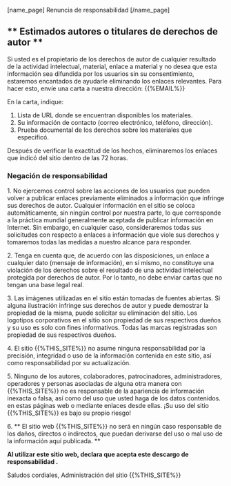 [name_page] Renuncia de responsabilidad [/name_page]

## ** Estimados autores o titulares de derechos de autor **

Si usted es el propietario de los derechos de autor de cualquier resultado de la actividad intelectual, material, enlace a material y no desea que esta información sea difundida por los usuarios sin su consentimiento, estaremos encantados de ayudarle eliminando los enlaces relevantes. Para hacer esto, envíe una carta a nuestra dirección: {{%EMAIL%}}

En la carta, indique:

1. Lista de URL donde se encuentran disponibles los materiales.
2. Su información de contacto (correo electrónico, teléfono, dirección).
3. Prueba documental de los derechos sobre los materiales que especificó.

Después de verificar la exactitud de los hechos, eliminaremos los enlaces que indicó del sitio dentro de las 72 horas.

### Negación de responsabilidad

1\. No ejercemos control sobre las acciones de los usuarios que pueden volver a publicar enlaces previamente eliminados a información que infringe sus derechos de autor. Cualquier información en el sitio se coloca automáticamente, sin ningún control por nuestra parte, lo que corresponde a la práctica mundial generalmente aceptada de publicar información en Internet. Sin embargo, en cualquier caso, consideraremos todas sus solicitudes con respecto a enlaces a información que viole sus derechos y tomaremos todas las medidas a nuestro alcance para responder.

2\. Tenga en cuenta que, de acuerdo con las disposiciones, un enlace a cualquier dato (mensaje de información), en sí mismo, no constituye una violación de los derechos sobre el resultado de una actividad intelectual protegida por derechos de autor. Por lo tanto, no debe enviar cartas que no tengan una base legal real.

3\. Las imágenes utilizadas en el sitio están tomadas de fuentes abiertas. Si alguna ilustración infringe sus derechos de autor y puede demostrar la propiedad de la misma, puede solicitar su eliminación del sitio. Los logotipos corporativos en el sitio son propiedad de sus respectivos dueños y su uso es solo con fines informativos. Todas las marcas registradas son propiedad de sus respectivos dueños.

4\. El sitio {{%THIS_SITE%}} no asume ninguna responsabilidad por la precisión, integridad o uso de la información contenida en este sitio, así como responsabilidad por su actualización.

5\. Ninguno de los autores, colaboradores, patrocinadores, administradores, operadores y personas asociadas de alguna otra manera con {{%THIS_SITE%}} no es responsable de la apariencia de información inexacta o falsa, así como del uso que usted haga de los datos contenidos. en estas páginas web o mediante enlaces desde ellas. ¡Su uso del sitio {{%THIS_SITE%}} es bajo su propio riesgo!

6\. ** El sitio web {{%THIS_SITE%}} no será en ningún caso responsable de los daños, directos o indirectos, que puedan derivarse del uso o mal uso de la información aquí publicada. **

__Al utilizar este sitio web, declara que acepta este descargo de responsabilidad .__

Saludos cordiales, Administración del sitio {{%THIS_SITE%}}

<style>
li.bf-breadcrumb-item.bf-breadcrumb-end {
    display: none !important;
}
</style>